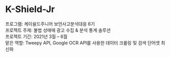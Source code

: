 # K-Shield-Jr
프로그램: 케이쉴드주니어 보안사고분석대응 6기 <br>
프로젝트 주제: 불법 성매매 광고 수집 & 분석 통계 솔루션 <br>
프로젝트 기간: 2021년 3월 – 6월 <br>
맡은 역할: Tweepy API, Google OCR API를 사용한 데이터 크롤링 및 검색 단어셋 최신화

